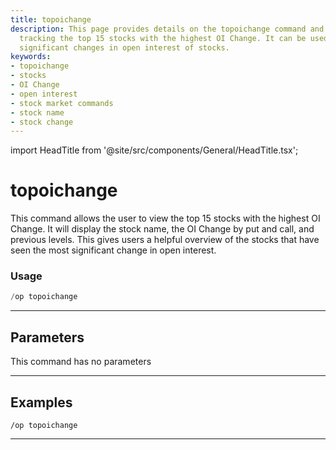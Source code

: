 ```yaml
---
title: topoichange
description: This page provides details on the topoichange command and its usage for
  tracking the top 15 stocks with the highest OI Change. It can be used to monitor
  significant changes in open interest of stocks.
keywords:
- topoichange
- stocks
- OI Change
- open interest
- stock market commands
- stock name
- stock change
---
```


import HeadTitle from '@site/src/components/General/HeadTitle.tsx';

<HeadTitle title="topoichange - Options - Discord - Reference | OpenBB Bot Docs" />

# topoichange

This command allows the user to view the top 15 stocks with the highest OI Change. It will display the stock name, the OI Change by put and call, and previous levels. This gives users a helpful overview of the stocks that have seen the most significant change in open interest.

### Usage

```python wordwrap
/op topoichange
```

---

## Parameters

This command has no parameters

---

## Examples

```
/op topoichange
```

---
